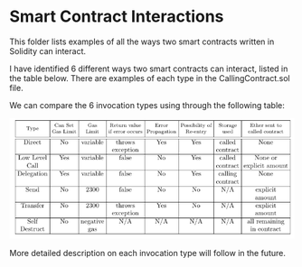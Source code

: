 # Smart Contract Interactions
This folder lists examples of all the ways two smart contracts written in Solidity can interact.

I have identified 6 different ways two smart contracts can interact, listed in the table below. There are examples of each type in the CallingContract.sol file. 

We can compare the 6 invocation types using through the following table:

![Invocation comparison](SolidityInvocations.png)

More detailed description on each invocation type will follow in the future.
